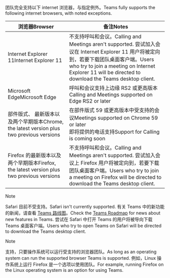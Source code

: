 <span data-ttu-id="3b20d-101">团队完全支持以下 internet 浏览器，与指定例外。</span><span class="sxs-lookup"><span data-stu-id="3b20d-101">Teams fully supports the following internet browsers, with noted exceptions.</span></span>

|<span data-ttu-id="3b20d-102">浏览器</span><span class="sxs-lookup"><span data-stu-id="3b20d-102">Browser</span></span>  |<span data-ttu-id="3b20d-103">备注</span><span class="sxs-lookup"><span data-stu-id="3b20d-103">Notes</span></span>  |
|---------|---------|
|<span data-ttu-id="3b20d-104">Internet Explorer 11</span><span class="sxs-lookup"><span data-stu-id="3b20d-104">Internet Explorer 11</span></span>     |   <span data-ttu-id="3b20d-105">不支持呼叫和会议。</span><span class="sxs-lookup"><span data-stu-id="3b20d-105">Calling and Meetings aren't supported.</span></span> <span data-ttu-id="3b20d-106">尝试加入会议在 Internet Explorer 11 用户将被定向到，若要下载团队桌面客户端。</span><span class="sxs-lookup"><span data-stu-id="3b20d-106">Users who try to join a meeting on Internet Explorer 11 will be directed to download the Teams desktop client.</span></span>      |
|<span data-ttu-id="3b20d-107">Microsoft Edge</span><span class="sxs-lookup"><span data-stu-id="3b20d-107">Microsoft Edge</span></span>    |<span data-ttu-id="3b20d-108">呼叫和会议支持上边缘 RS2 或更高版本</span><span class="sxs-lookup"><span data-stu-id="3b20d-108">Calling and Meetings supported on Edge RS2 or later</span></span> |
|<span data-ttu-id="3b20d-109">部件版式、 最新版本以及两个早期版本</span><span class="sxs-lookup"><span data-stu-id="3b20d-109">Chrome, the latest version plus two previous versions</span></span>     | <span data-ttu-id="3b20d-110">在部件版式 59 或更高版本中受支持的会议</span><span class="sxs-lookup"><span data-stu-id="3b20d-110">Meetings supported on Chrome 59 or later</span></span><br>  <span data-ttu-id="3b20d-111">即将提供的电话支持</span><span class="sxs-lookup"><span data-stu-id="3b20d-111">Support for Calling is coming soon</span></span>     |
|<span data-ttu-id="3b20d-112">Firefox 的最新版本以及两个早期版本</span><span class="sxs-lookup"><span data-stu-id="3b20d-112">Firefox, the latest version plus two previous versions</span></span>     |   <span data-ttu-id="3b20d-113">不支持呼叫和会议。</span><span class="sxs-lookup"><span data-stu-id="3b20d-113">Calling and Meetings aren't supported.</span></span> <span data-ttu-id="3b20d-114">尝试加入会议上 Firefox 用户将被定向到，若要下载团队桌面客户端。</span><span class="sxs-lookup"><span data-stu-id="3b20d-114">Users who try to join a meeting on Firefox will be directed to download the Teams desktop client.</span></span>       |

> [!NOTE]
> <span data-ttu-id="3b20d-115">Safari 目前不受支持。</span><span class="sxs-lookup"><span data-stu-id="3b20d-115">Safari isn't currently supported.</span></span> <span data-ttu-id="3b20d-116">有关 Teams 中的新功能的新闻，请查看 [Teams 路线图](https://aka.ms/TeamsRoadmap)。</span><span class="sxs-lookup"><span data-stu-id="3b20d-116">Check the [Teams Roadmap](https://aka.ms/TeamsRoadmap) for news about new features in Teams.</span></span> <span data-ttu-id="3b20d-117">尝试在 Safari 中打开 Teams 的用户将被导向下载 Teams 桌面客户端。</span><span class="sxs-lookup"><span data-stu-id="3b20d-117">Users who try to open Teams on Safari will be directed to download the Teams desktop client.</span></span>

> [!NOTE]
> <span data-ttu-id="3b20d-118">支持，只要操作系统可以运行受支持的浏览器团队。</span><span class="sxs-lookup"><span data-stu-id="3b20d-118">As long as an operating system can run the supported browser Teams is supported.</span></span> <span data-ttu-id="3b20d-119">例如，Linux 操作系统上运行 Firefox 是一个选项以使用团队。</span><span class="sxs-lookup"><span data-stu-id="3b20d-119">For example, running Firefox on the Linux operating system is an option for using Teams.</span></span>
